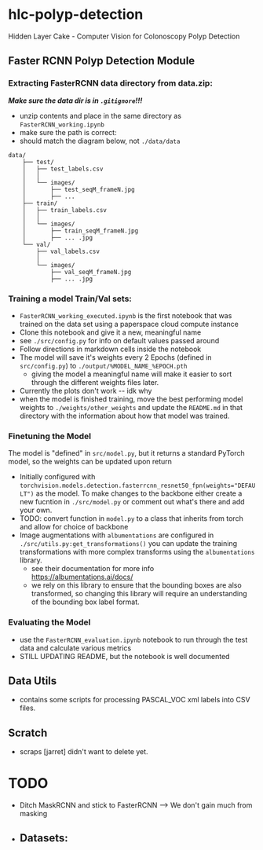 # hlc-polyp-detection
Hidden Layer Cake - Computer Vision for Colonoscopy Polyp Detection 

## Faster RCNN Polyp Detection Module

### Extracting FasterRCNN data directory from data.zip:
***Make sure the data dir is in `.gitignore`!!!***
+ unzip contents and place in the same directory as `FasterRCNN_working.ipynb`
+ make sure the path is correct: 
+ should match the diagram below, not `./data/data`
```
data/
    ├── test/
    │   ├── test_labels.csv
    │   │   
    │   └── images/
    │       ├── test_seqM_frameN.jpg
    │       ├── ...
    ├── train/
    │   ├── train_labels.csv
    │   │ 
    │   └── images/
    │       ├── train_seqM_frameN.jpg
    │       ├── ... .jpg  
    └── val/
        ├── val_labels.csv
        │  
        └── images/
            ├── val_seqM_frameN.jpg
            ├── ... .jpg  
```

### Training a model Train/Val sets:
+ `FasterRCNN_working_executed.ipynb` is the first notebook that was trained on the data set using a paperspace cloud compute instance
+ Clone this notebook and give it a new, meaningful name
+ see `./src/config.py` for info on default values passed around
+ Follow directions in markdown cells inside the notebook
+ The model will save it's weights every 2 Epochs (defined in `src/config.py`) to `./output/%MODEL_NAME_%EPOCH.pth`
  + giving the model a meaningful name will make it easier to sort through the different weights files later. 
+ Currently the plots don't work -- idk why
+ when the model is finished training, move the best performing model weights to `./weights/other_weights` and update the `README.md` in that directory with the information about how that model was trained. 
### Finetuning the Model
 The model is "defined" in `src/model.py`, but it returns a standard PyTorch model, so the weights can be updated upon return
  + Initially configured with `torchvision.models.detection.fasterrcnn_resnet50_fpn(weights="DEFAULT")` as the model. To make changes to the backbone either create a new fucntion in `./src/model.py` or comment out what's there and add your own. 
  + TODO: convert function in `model.py` to a class that inherits from torch and allow for choice of backbone
  + Image augmentations with `albumentations` are configured in `./src/utils.py:get_transformations()` you can update the training transformations with more complex transforms using the `albumentations` library.
    + see their documentation for more info https://albumentations.ai/docs/ 
    + we rely on this library to ensure that the bounding boxes are also transformed, so changing this library will require an understanding of the bounding box label format. 
  
### Evaluating the Model
+ use the `FasterRCNN_evaluation.ipynb` notebook to run through the test data and calculate various metrics
+ STILL UPDATING README, but the notebook is well documented

## Data Utils 
- contains some scripts for processing PASCAL_VOC xml labels into CSV files.

## Scratch 
- scraps [jarret] didn't want to delete yet. 

# TODO
- Ditch MaskRCNN and stick to FasterRCNN --> We don't gain much from masking
- Datasets:
  - 